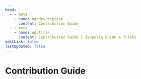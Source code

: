 ```yaml
---
head:
  - - meta
    - name: og:description
      content: Contribution Guide
  - - meta
    - name: og:title
      content: Contribution Guide | Zeppelin Guide & Tricks
editLink: false
lastUpdated: false
---
```


# Contribution Guide